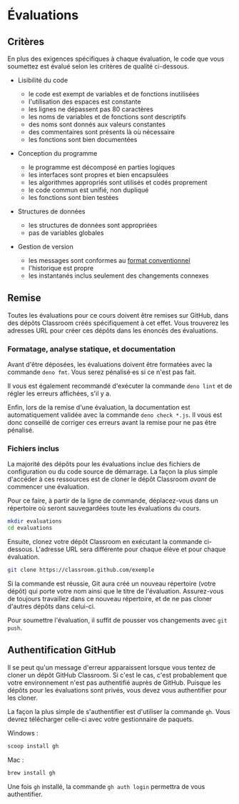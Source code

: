 # Évaluations

## Critères

En plus des exigences spécifiques à chaque évaluation, le code que vous
soumettez est évalué selon les critères de qualité ci-dessous.

- Lisibilité du code

  - le code est exempt de variables et de fonctions inutilisées
  - l'utilisation des espaces est constante
  - les lignes ne dépassent pas 80 caractères
  - les noms de variables et de fonctions sont descriptifs
  - des noms sont donnés aux valeurs constantes
  - des commentaires sont présents là où nécessaire
  - les fonctions sont bien documentées

- Conception du programme

  - le programme est décomposé en parties logiques
  - les interfaces sont propres et bien encapsulées
  - les algorithmes appropriés sont utilisés et codés proprement
  - le code commun est unifié, non dupliqué
  - les fonctions sont bien testées

- Structures de données

  - les structures de données sont appropriées
  - pas de variables globales

- Gestion de version

  - les messages sont conformes au [format conventionnel][tpope]
  - l'historique est propre
  - les instantanés inclus seulement des changements connexes

[tpope]: https://tbaggery.com/2008/04/19/a-note-about-git-commit-messages.html

## Remise

Toutes les évaluations pour ce cours doivent être remises sur GitHub,
dans des dépôts Classroom créés spécifiquement à cet effet. Vous
trouverez les adresses URL pour créer ces dépôts dans les énoncés des
évaluations.

### Formatage, analyse statique, et documentation

Avant d'être déposées, les évaluations doivent être formatées avec la
commande `deno fmt`. Vous serez pénalisé·es si ce n'est pas fait.

Il vous est également recommandé d'exécuter la commande `deno lint` et
de régler les erreurs affichées, s'il y a.

Enfin, lors de la remise d'une évaluation, la documentation est
automatiquement validée avec la commande `deno check *.js`. Il vous est
donc conseillé de corriger ces erreurs avant la remise pour ne pas être
pénalisé.

### Fichiers inclus

La majorité des dépôts pour les évaluations inclue des fichiers de
configuration ou du code source de démarrage. La façon la plus simple
d'accéder à ces ressources est de cloner le dépôt Classroom _avant_ de
commencer une évaluation.

Pour ce faire, à partir de la ligne de commande, déplacez-vous dans un
répertoire où seront sauvegardées toute les évaluations du cours.

```sh
mkdir evaluations
cd evaluations
```

Ensuite, clonez votre dépôt Classroom en exécutant la commande
ci-dessous. L'adresse URL sera différente pour chaque élève et pour
chaque évaluation.

```sh
git clone https://classroom.github.com/exemple
```

Si la commande est réussie, Git aura créé un nouveau répertoire (votre
dépôt) qui porte votre nom ainsi que le titre de l'évaluation.
Assurez-vous de toujours travaillez dans ce nouveau répertoire, et de ne
pas cloner d'autres dépôts dans celui-ci.

Pour soumettre l'évaluation, il suffit de pousser vos changements avec
`git push`.

## Authentification GitHub

Il se peut qu'un message d'erreur apparaissent lorsque vous tentez de
cloner un dépôt GitHub Classroom. Si c'est le cas, c'est probablement
que votre environnement n'est pas authentifié auprès de GitHub. Puisque
les dépôts pour les évaluations sont privés, vous devez vous
authentifier pour les cloner.

La façon la plus simple de s'authentifier est d'utiliser la commande
`gh`. Vous devrez télécharger celle-ci avec votre gestionnaire de
paquets.

Windows :

```sh
scoop install gh
```

Mac :

```sh
brew install gh
```

Une fois `gh` installé, la commande `gh auth login` permettra de vous
authentifier.
